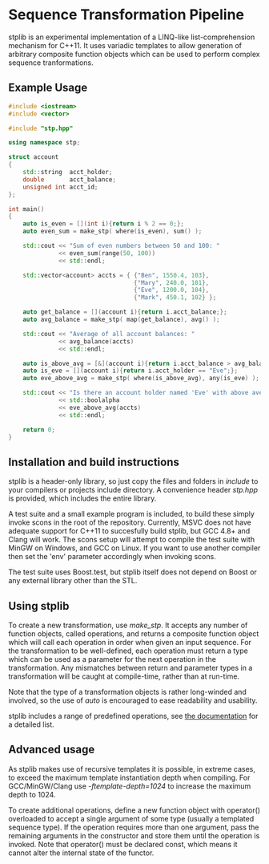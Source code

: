 Sequence Transformation Pipeline
===

stplib is an experimental implementation of a LINQ-like list-comprehension mechanism for C++11. It uses variadic templates to allow generation of arbitrary composite function objects which can be used to perform complex sequence tranformations.

Example Usage
---

```c++
#include <iostream>
#include <vector>

#include "stp.hpp"

using namespace stp;

struct account
{
    std::string  acct_holder;
    double       acct_balance;
    unsigned int acct_id;
};

int main()
{
    auto is_even = [](int i){return i % 2 == 0;};
    auto even_sum = make_stp( where(is_even), sum() );

    std::cout << "Sum of even numbers between 50 and 100: "
              << even_sum(range(50, 100))
              << std::endl;

    std::vector<account> accts = { {"Ben", 1550.4, 103},
                                   {"Mary", 240.0, 101},
                                   {"Eve", 1200.0, 104},
                                   {"Mark", 450.1, 102} };

    auto get_balance = [](account i){return i.acct_balance;};
    auto avg_balance = make_stp( map(get_balance), avg() );

    std::cout << "Average of all account balances: "
              << avg_balance(accts)
              << std::endl;

    auto is_above_avg = [&](account i){return i.acct_balance > avg_balance(accts);};
    auto is_eve = [](account i){return i.acct_holder == "Eve";};
    auto eve_above_avg = make_stp( where(is_above_avg), any(is_eve) );

    std::cout << "Is there an account holder named 'Eve' with above average account balance: "
              << std::boolalpha
              << eve_above_avg(accts)
              << std::endl;

    return 0;
}
```

Installation and build instructions
---

stplib is a header-only library, so just copy the files and folders in *include* to your compilers or projects include directory. A convenience header *stp.hpp* is provided, which includes the entire library.

A test suite and a small example program is included, to build these simply invoke scons in the root of the repository. Currently, MSVC does not have adequate support for C++11 to succesfully build stplib, but GCC 4.8+ and Clang will work. The scons setup will attempt to compile the test suite with MinGW on Windows, and GCC on Linux. If you want to use another compiler then set the 'env' parameter accordingly when invoking scons.

The test suite uses Boost.test, but stplib itself does not depend on Boost or any external library other than the STL.

Using stplib
---

To create a new transformation, use *make_stp*. It accepts any number of function objects, called operations, and returns a composite function object which will call each operation in order when given an input sequence. For the transformation to be well-defined, each operation must return a type which can be used as a parameter for the next operation in the transformation. Any mismatches between return and parameter types in a transformation will be caught at compile-time, rather than at run-time.

Note that the type of a transformation objects is rather long-winded and involved, so the use of *auto* is encouraged to ease readability and usability.

stplib includes a range of predefined operations, see [the documentation](DOCUMENTATION.md) for a detailed list.

Advanced usage
---

As stplib makes use of recursive templates it is possible, in extreme cases, to exceed the maximum template instantiation depth when compiling. For GCC/MinGW/Clang use *-ftemplate-depth=1024* to increase the maximum depth to 1024.

To create additional operations, define a new function object with operator() overloaded to accept a single argument of some type (usually a templated sequence type). If the operation requires more than one argument, pass the remaining arguments in the constructor and store them until the operation is invoked. Note that operator() must be declared const, which means it cannot alter the internal state of the functor.
